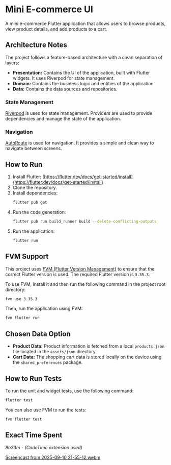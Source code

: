 # Mini E-commerce UI

A mini e-commerce Flutter application that allows users to browse products, view product details, and add products to a cart.

## Architecture Notes

The project follows a feature-based architecture with a clean separation of layers:

- **Presentation:** Contains the UI of the application, built with Flutter widgets. It uses Riverpod for state management.
- **Domain:** Contains the business logic and entities of the application.
- **Data:** Contains the data sources and repositories.

### State Management

[Riverpod](https://riverpod.dev/) is used for state management. Providers are used to provide dependencies and manage the state of the application.

### Navigation

[AutoRoute](https://pub.dev/packages/auto_route) is used for navigation. It provides a simple and clean way to navigate between screens.

## How to Run

1.  Install Flutter: [https://flutter.dev/docs/get-started/install](https://flutter.dev/docs/get-started/install)
2.  Clone the repository.
3.  Install dependencies:
    ```bash
    flutter pub get
    ```
4.  Run the code generation:
    ```bash
    flutter pub run build_runner build --delete-conflicting-outputs
    ```
5.  Run the application:
    ```bash
    flutter run
    ```

## FVM Support

This project uses [FVM (Flutter Version Management)](https://fvm.app/) to ensure that the correct Flutter version is used.
The required Flutter version is `3.35.3`.

To use FVM, install it and then run the following command in the project root directory:

```bash
fvm use 3.35.3
```

Then, run the application using FVM:

```bash
fvm flutter run
```

## Chosen Data Option

- **Product Data:** Product information is fetched from a local `products.json` file located in the `assets/json` directory.
- **Cart Data:** The shopping cart data is stored locally on the device using the `shared_preferences` package.

## How to Run Tests

To run the unit and widget tests, use the following command:

```bash
flutter test
```

You can also use FVM to run the tests:

```bash
fvm flutter test
```

## Exact Time Spent

_8h33m - (CodeTime extension used)_



[Screencast from 2025-09-10 21-55-12.webm](https://github.com/user-attachments/assets/5ef2dab3-5e95-482b-bc75-0534f07e8f37)
